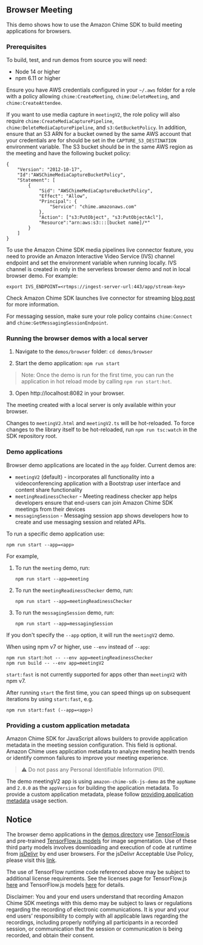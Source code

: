 ## Browser Meeting

This demo shows how to use the Amazon Chime SDK to build meeting applications for browsers.

### Prerequisites

To build, test, and run demos from source you will need:

* Node 14 or higher
* npm 6.11 or higher

Ensure you have AWS credentials configured in your `~/.aws` folder for a
role with a policy allowing `chime:CreateMeeting`, `chime:DeleteMeeting`, and
`chime:CreateAttendee`.

If you want to use media capture in `meetingV2`, the role policy will also
require `chime:CreateMediaCapturePipeline`, `chime:DeleteMediaCapturePipeline`,
and `s3:GetBucketPolicy`.  In addition, ensure that an S3 ARN for a bucket
owned by the same AWS account that your credentials are for should be set in
the `CAPTURE_S3_DESTINATION` environment variable.  The S3 bucket should be in
the same AWS region as the meeting and have the following bucket policy:
```
{
    "Version": "2012-10-17",
    "Id":"AWSChimeMediaCaptureBucketPolicy",
    "Statement": [
        {
            "Sid": "AWSChimeMediaCaptureBucketPolicy",
            "Effect": "Allow",
            "Principal": {
                "Service": "chime.amazonaws.com"
            },
            "Action": ["s3:PutObject", "s3:PutObjectAcl"],
            "Resource":"arn:aws:s3:::[bucket name]/*"
        }
    ]
}
```
To use the Amazon Chime SDK media pipelines live connector feature, you need to provide an Amazon Interactive Video Service (IVS) channel endpoint and set the environment variable when running locally. IVS channel is created in only in the serverless browser demo and not in local browser demo.
For example:
```
export IVS_ENDPOINT=<rtmps://ingest-server-url:443/app/stream-key>
```

Check Amazon Chime SDK launches live connector for streaming [blog post](https://aws.amazon.com/blogs/business-productivity/amazon-chime-sdk-launches-live-connector-for-streaming/) for more information.

For messaging session, make sure your role policy contains `chime:Connect` and `chime:GetMessagingSessionEndpoint`.

### Running the browser demos with a local server

1. Navigate to the `demos/browser` folder: `cd demos/browser`

2. Start the demo application: `npm run start`
> Note: Once the demo is run for the first time, you can run the application in hot reload mode by calling `npm run start:hot`.

3. Open http://localhost:8082 in your browser.

The meeting created with a local server is only available within your browser.

Changes to `meetingV2.html` and `meetingV2.ts` will be hot-reloaded. To force changes to the library itself to be hot-reloaded, run `npm run tsc:watch` in the SDK repository root.

### Demo applications

Browser demo applications are located in the `app` folder. Current demos are:

* `meetingV2` (default) - incorporates all functionality into a videoconferencing application with a Bootstrap user interface and content share functionality
* `meetingReadinessChecker` - Meeting readiness checker app helps developers ensure that end-users can join Amazon Chime SDK meetings from their devices
* `messagingSession` - Messaging session app shows developers how to create and use messaging session and related APIs.

To run a specific demo application use:

```
npm run start --app=<app>
```

For example,
1. To run the `meeting` demo, run:
    ```
    npm run start --app=meeting
    ```
2. To run the `meetingReadinessChecker` demo, run:
    ```
    npm run start --app=meetingReadinessChecker
    ```
3. To run the `messagingSession` demo, run:
    ```
    npm run start --app=messagingSession
    ```

If you don't specify the `--app` option, it will run the `meetingV2` demo.

When using npm v7 or higher, use `--env` instead of `--app`:

```
npm run start:hot -- --env app=meetingReadinessChecker
npm run build -- --env app=meetingV2
```

`start:fast` is not currently supported for apps other than `meetingV2` with npm v7.

After running `start` the first time, you can speed things up on subsequent iterations by using `start:fast`, e.g.

```
npm run start:fast (--app=<app>)
```

### Providing a custom application metadata

Amazon Chime SDK for JavaScript allows builders to provide application metadata in the meeting session configuration. This field is optional. Amazon Chime uses application metadata to analyze meeting health trends or identify common failures to improve your meeting experience.

> ⚠️ Do not pass any Personal Identifiable Information (PII).

The demo meetingV2 app is using `amazon-chime-sdk-js-demo` as the `appName` and `2.0.0` as the `appVersion` for building the application metadata. To provide a custom application metadata, please follow [providing application metadata](https://github.com/aws/amazon-chime-sdk-js#providing-application-metadata) usage section.

## Notice

The browser demo applications in the [demos directory](https://github.com/aws/amazon-chime-sdk-js/tree/master/demos) use [TensorFlow.js](https://github.com/tensorflow/tfjs) and pre-trained [TensorFlow.js models](https://github.com/tensorflow/tfjs-models) for image segmentation. Use of these third party models involves downloading and execution of code at runtime from [jsDelivr](https://www.jsdelivr.com/) by end user browsers. For the jsDelivr Acceptable Use Policy, please visit this [link](https://www.jsdelivr.com/terms/acceptable-use-policy-jsdelivr-net).

The use of TensorFlow runtime code referenced above may be subject to additional license requirements. See the licenses page for TensorFlow.js [here](https://github.com/tensorflow/tfjs/blob/master/LICENSE) and TensorFlow.js models [here](https://github.com/tensorflow/tfjs-models/blob/master/LICENSE) for details.

Disclaimer: You and your end users understand that recording Amazon Chime SDK meetings with this demo may be subject to laws or regulations regarding the recording of electronic communications. It is your and your end users’ responsibility to comply with all applicable laws regarding the recordings, including properly notifying all participants in a recorded session, or communication that the session or communication is being recorded, and obtain their consent.
